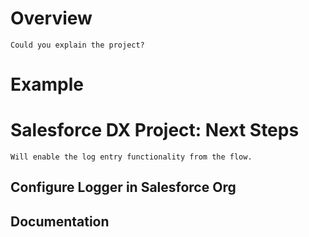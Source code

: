 # Overview

	Could you explain the project?

# Example

# Salesforce DX Project: Next Steps

	Will enable the log entry functionality from the flow.  

## Configure Logger in Salesforce Org

## Documentation


